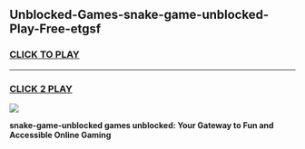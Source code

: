 
## Unblocked-Games-snake-game-unblocked-Play-Free-etgsf
<h3>
<a href="https://premium76.site?title=snake-game-unblocked&ref=15A">CLICK TO PLAY</a></h3>
<hr>

<h3>
<a href="https://premium76.site?title=snake-game-unblocked&ref=15A">CLICK 2 PLAY</a>
  
</h3>

<a href="https://premium76.site?title=snake-game-unblocked&ref=15A"><img src="https://clearcache.store/games.png"></a>


**snake-game-unblocked games unblocked: Your Gateway to Fun and Accessible Online Gaming**
